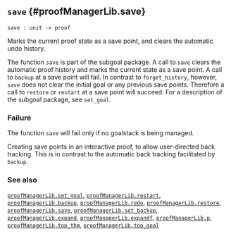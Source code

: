 ## `save` {#proofManagerLib.save}


```
save : unit -> proof
```



Marks the current proof state as a save point, and clears the automatic undo history.


The function `save` is part of the subgoal package. A call to
`save` clears the automatic proof history and marks the current state as
a save point. A call to `backup` at a save point will fail. In contrast to
`forget_history`, however, `save` does not clear the initial goal or any
previous save points. Therefore a call to `restore` or `restart` at a save point
will succeed.  For a description of the subgoal package, see `set_goal`.

### Failure

The function `save` will fail only if no goalstack is being managed.


Creating save points in an interactive proof, to allow user-directed back
tracking. This is in contrast to the automatic back tracking facilitated by
`backup`.

### See also

[`proofManagerLib.set_goal`](#proofManagerLib.set_goal), [`proofManagerLib.restart`](#proofManagerLib.restart), [`proofManagerLib.backup`](#proofManagerLib.backup), [`proofManagerLib.redo`](#proofManagerLib.redo), [`proofManagerLib.restore`](#proofManagerLib.restore), [`proofManagerLib.save`](#proofManagerLib.save), [`proofManagerLib.set_backup`](#proofManagerLib.set_backup), [`proofManagerLib.expand`](#proofManagerLib.expand), [`proofManagerLib.expandf`](#proofManagerLib.expandf), [`proofManagerLib.p`](#proofManagerLib.p), [`proofManagerLib.top_thm`](#proofManagerLib.top_thm), [`proofManagerLib.top_goal`](#proofManagerLib.top_goal)

